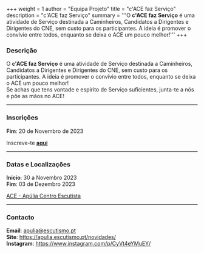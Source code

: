 +++
weight = 1
author = "Equipa Projeto"
title = "c'ACE faz Serviço"
description = "c'ACE faz Serviço"
summary = '''O **c'ACE faz Serviço** é uma atividade de Serviço destinada a Caminheiros, Candidatos a Dirigentes e Dirigentes do CNE, sem custo para os participantes. A ideia é promover o convívio entre todos, enquanto se deixa o ACE um pouco melhor!'''
+++

### Descrição

O **c'ACE faz Serviço** é uma atividade de Serviço destinada a Caminheiros, Candidatos a Dirigentes e Dirigentes do CNE, sem custo para os participantes. A ideia é promover o convívio entre todos, enquanto se deixa o ACE um pouco melhor!\
Se achas que tens vontade e espírito de Serviço suficientes, junta-te a nós e põe as mãos no ACE!

---

### Inscrições

**Fim**: 20 de Novembro de 2023

Inscreve-te [**aqui**](https://docs.google.com/forms/d/e/1FAIpQLSeyoIEQY2S_RsxPaGPDsWyp5I5lsQgcEk80-kOzAQAo2fxr3A/viewform)

---

### Datas e Localizações

**Inicio**: 30 a Novembro 2023\
**Fim**: 03 de Dezembro 2023

[ACE - Apúlia Centro Escutista](https://maps.app.goo.gl/yT3FTvcwvcqQpTE89)

---

### Contacto

**Email**: apulia@escutismo.pt\
**Site**: https://apulia.escutismo.pt/novidades/ \
**Instagram**: https://www.instagram.com/p/CyVt4eYMuEY/